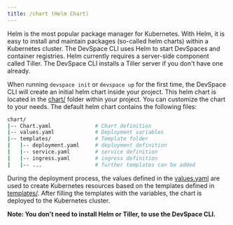 ```yaml
---
title: /chart (Helm Chart)
---
```


Helm is the most popular package manager for Kubernetes. With Helm, it is easy to install and maintain packages (so-called helm charts) within a Kubernetes cluster. The DevSpace CLI uses Helm to start DevSpaces and container registries. Helm currently requires a server-side component called Tiller. The DevSpace CLI installs a Tiller server if you don't have one already.

When running `devspace init` or `devspace up` for the first time, the DevSpace CLI will create an initial helm chart inside your project. This helm chart is located in the [chart/](#) folder within your project. You can customize the chart to your needs. The default helm chart contains the following files:

```bash
chart/
|-- Chart.yaml              # Chart definition
|-- values.yaml             # Deployment variables
|-- templates/              # Template folder
|   |-- deployment.yaml     # deployment definition
|   |-- service.yaml        # service definition
|   |-- ingress.yaml        # ingress definition
|   |-- ...                 # further templates can be added
```

During the deployment process, the values defined in the [values.yaml](#) are used to create Kubernetes resources based on the templates defined in [templates/](#). After filling the templates with the variables, the chart is deployed to the Kubernetes cluster.

**Note: You don't need to install Helm or Tiller, to use the DevSpace CLI.**
